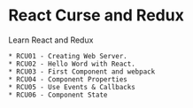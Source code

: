 # React Curse and Redux
Learn React and Redux

    * RCU01 - Creating Web Server.
    * RCU02 - Hello Word with React.
    * RCU03 - First Component and webpack
    * RCU04 - Component Properties
    * RCU05 - Use Events & Callbacks
    * RCU06 - Component State
